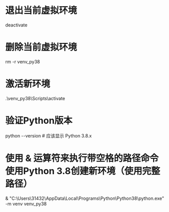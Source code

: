 # 退出当前虚拟环境
deactivate

# 删除当前虚拟环境
rm -r venv_py38

# 激活新环境
.\venv_py38\Scripts\activate

# 验证Python版本
python --version  # 应该显示 Python 3.8.x

# 使用 & 运算符来执行带空格的路径命令 使用Python 3.8创建新环境（使用完整路径）
& "C:\Users\31432\AppData\Local\Programs\Python\Python38\python.exe" -m venv venv_py38